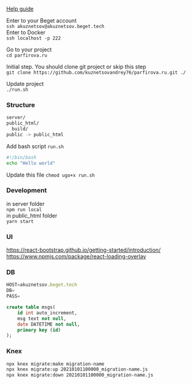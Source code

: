 [Help guide](https://beget.com/ru/kb/how-to/web-apps/node-js#)

Enter to your Beget account  
`ssh akuznetsov@akuznetsov.beget.tech`  
Enter to Docker  
`ssh localhost -p 222`  

Go to your project    
`cd parfirova.ru`  

Initial step. You should clone git project or skip this step    
`git clone https://github.com/kuznetsovandrey76/parfirova.ru.git ./`  

Update project  
`./run.sh`  

### Structure  
``` sh
server/
public_html/
  build/
public -> public_html
```

Add bash script `run.sh `
``` sh
#!/bin/bash
echo "Hello world"
```
Update this file `chmod ugo+x run.sh`  


### Development
in server folder  
`npm run local`  
in public_html folder  
`yarn start`  

### UI
https://react-bootstrap.github.io/getting-started/introduction/
https://www.npmjs.com/package/react-loading-overlay


### DB
``` js
HOST=akuznetsov.beget.tech
DB=
PASS=
```
``` sql
create table msgs(
    id int auto_increment,
    msg text not null,
    date DATETIME not null,
    primary key (id)
);
```

### Knex
``` bash
npx knex migrate:make migration-name
npx knex migrate:up 20210101100000_migration-name.js
npx knex migrate:down 20210101100000_migration-name.js
```